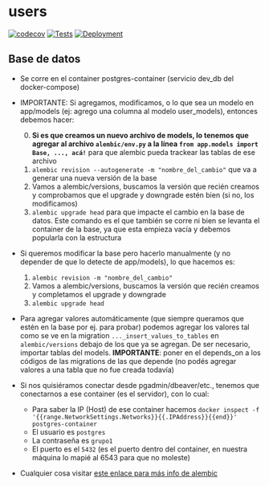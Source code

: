 # users

[![codecov](https://codecov.io/gh/grupo1-taller2-2022c2/users/branch/main/graph/badge.svg?token=3ORAS48GHQ)](https://codecov.io/gh/grupo1-taller2-2022c2/users)
[![Tests](https://github.com/grupo1-taller2-2022c2/users/actions/workflows/tests.yml/badge.svg)](https://github.com/grupo1-taller2-2022c2/users/actions/workflows/tests.yml)
[![Deployment](https://github.com/grupo1-taller2-2022c2/users/actions/workflows/deploy.yml/badge.svg)](https://github.com/grupo1-taller2-2022c2/users/actions/workflows/deploy.yml)

## Base de datos
- Se corre en el container postgres-container (servicio dev_db del docker-compose)
  
- IMPORTANTE: Si agregamos, modificamos, o lo que sea un modelo en app/models (ej: agrego una columna al modelo user_models), entonces debemos hacer:
  
  0. **Si es que creamos un nuevo archivo de models, lo tenemos que agregar al archivo `alembic/env.py` a la línea `from app.models import Base, ..., acá!`** para que alembic pueda trackear las tablas de ese archivo
  1. ```alembic revision --autogenerate -m "nombre_del_cambio"``` que va a generar una nueva versión de la base
  2. Vamos a alembic/versions, buscamos la versión que recién creamos y comprobamos que el upgrade y downgrade estén bien (si no, los modificamos)
  3. ```alembic upgrade head``` para que impacte el cambio en la base de datos. Este comando es el que también se corre ni bien se levanta el container de la base, ya que esta empieza vacía y debemos popularla con la estructura
  
- Si queremos modificar la base pero hacerlo manualmente (y no depender de que lo detecte de app/models), lo que hacemos es:
  1. ```alembic revision -m "nombre_del_cambio"```
  2. Vamos a alembic/versions, buscamos la versión que recién creamos y completamos el upgrade y downgrade
  3. ```alembic upgrade head```

- Para agregar valores automáticamente (que siempre queramos que estén en la base por ej. para probar) podemos agregar los valores tal como se ve en la migration `..._insert_values_to_tables` en `alembic/versions` debajo de los que ya se agregan. De ser necesario, importar tablas del models. **IMPORTANTE**: poner en el depends_on a los códigos de las migrations de las que depende (no podés agregar valores a una tabla que no fue creada todavía)
    
- Si nos quisiéramos conectar desde pgadmin/dbeaver/etc., tenemos que conectarnos a ese container (es el servidor), con lo cual:
  - Para saber la IP (Host) de ese container hacemos ```docker inspect -f '{{range.NetworkSettings.Networks}}{{.IPAddress}}{{end}}' postgres-container```
  - El usuario es `postgres`
  - La contraseña es `grupo1`
  - El puerto es el `5432` (es el puerto dentro del container, en nuestra máquina lo mapié al 6543 para que no moleste)

- Cualquier cosa visitar [este enlace para más info de alembic](https://www.compose.com/articles/schema-migrations-with-alembic-python-and-postgresql/)